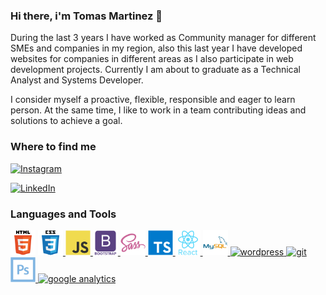 ### Hi there, i'm Tomas Martinez 👋

During the last 3 years I have worked as Community manager for different SMEs and companies in my region, also this last year I have developed websites for companies in different areas as I also participate in web development projects. Currently I am about to graduate as a Technical Analyst and Systems Developer.

I consider myself a proactive, flexible, responsible and eager to learn person. At the same time, I like to work in a team contributing ideas and solutions to achieve a goal.

### Where to find me

[![Instagram](https://img.shields.io/badge/Instagram-@martineztomas_-E4405F?style=for-the-badge&logo=instagram&logoColor=white&labelColor=101010)](https://instagram.com/martineztomas_)

[![LinkedIn](https://img.shields.io/badge/LinkedIn-Tomas_Martinez-0077B5?style=for-the-badge&logo=linkedin&logoColor=white&labelColor=101010)](https://www.linkedin.com/in/tomas-martinez1)

### Languages and Tools

<p align="left">
<img src="https://raw.githubusercontent.com/devicons/devicon/master/icons/html5/html5-original-wordmark.svg" alt="html5" width="40" height="40"/> </a> <a href="https://es.wikipedia.org/wiki/HTML" target="_blank">  <img src="https://raw.githubusercontent.com/devicons/devicon/master/icons/css3/css3-original-wordmark.svg" alt="css3" width="40" height="40"/> </a> <a href="https://developer.mozilla.org/es/docs/Web/CSS" target="_blank">  <img src="https://raw.githubusercontent.com/devicons/devicon/master/icons/javascript/javascript-original.svg" alt="javascript" width="40" height="40"/> </a> <a href="https://developer.mozilla.org/es/docs/Web/JavaScript" target="_blank">  <img src="https://raw.githubusercontent.com/devicons/devicon/master/icons/bootstrap/bootstrap-plain-wordmark.svg" alt="bootstrap" width="40" height="40"/> </a> <a href="https://getbootstrap.com/" target="_blank">  
<img src="https://raw.githubusercontent.com/devicons/devicon/master/icons/sass/sass-original.svg" alt="sass" width="40" height="40"/> </a> <a href="https://sass-lang.com/" target="_blank">  <img src="https://raw.githubusercontent.com/devicons/devicon/master/icons/typescript/typescript-original.svg" alt="typescript" width="40" height="40"/> </a> <a href="https://www.typescriptlang.org/" target="_blank">  <img src="https://raw.githubusercontent.com/devicons/devicon/master/icons/react/react-original-wordmark.svg" alt="react" width="40" height="40"/> </a> <a href="https://reactjs.org/" target="_blank">  <img src="https://raw.githubusercontent.com/devicons/devicon/master/icons/mysql/mysql-original-wordmark.svg" alt="mysql" width="40" height="40"/> </a> <a href="https://www.mysql.com/" target="_blank">  <img src="https://www.vectorlogo.zone/logos/wordpress/wordpress-icon.svg" alt="wordpress" width="40" height="40"/> </a> <a href="https://wordpress.com/" target="_blank">  <img src="https://www.vectorlogo.zone/logos/git-scm/git-scm-icon.svg" alt="git" width="40" height="40"/> </a> <a href="https://git-scm.com/" target="_blank">  <img src="https://raw.githubusercontent.com/devicons/devicon/master/icons/photoshop/photoshop-line.svg" alt="photoshop" width="40" height="40"/> </a> <a href="https://www.photoshop.com/en" target="_blank">  <img src="https://www.vectorlogo.zone/logos/google_analytics/google_analytics-icon.svg" alt="google analytics" width="40" height="40"/> </a> <a href="https://analytics.google.com/" target="_blank"> 
</p>
